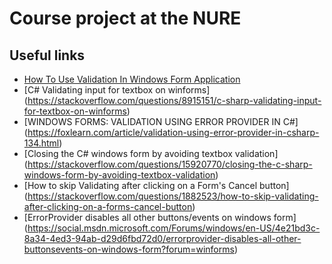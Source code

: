 # Course project at the NURE

## Useful links

 - [How To Use Validation In Windows Form Application](https://www.c-sharpcorner.com/blogs/how-to-use-validation-in-windows-form-application#:~:text=Step%201%3A%20Create%20a%20Windows,double%20click%20on%20%E2%80%9Cvalidating%E2%80%9D.)
 - [C# Validating input for textbox on winforms] (https://stackoverflow.com/questions/8915151/c-sharp-validating-input-for-textbox-on-winforms)
 - [WINDOWS FORMS: VALIDATION USING ERROR PROVIDER IN C#] (https://foxlearn.com/article/validation-using-error-provider-in-csharp-134.html)
 - [Closing the C# windows form by avoiding textbox validation] (https://stackoverflow.com/questions/15920770/closing-the-c-sharp-windows-form-by-avoiding-textbox-validation)
 - [How to skip Validating after clicking on a Form's Cancel button] (https://stackoverflow.com/questions/1882523/how-to-skip-validating-after-clicking-on-a-forms-cancel-button)
 - [ErrorProvider disables all other buttons/events on windows form] (https://social.msdn.microsoft.com/Forums/windows/en-US/4e21bd3c-8a34-4ed3-94ab-d29d6fbd72d0/errorprovider-disables-all-other-buttonsevents-on-windows-form?forum=winforms)
